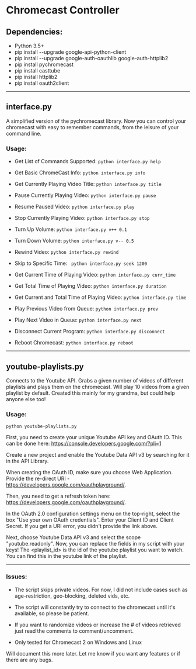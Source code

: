 # Chromecast Controller


## Dependencies:
* Python 3.5+
* pip install --upgrade google-api-python-client
* pip install --upgrade google-auth-oauthlib google-auth-httplib2
* pip install pychromecast
* pip install casttube
* pip install httplib2
* pip install oauth2client

---

## interface.py

A simplified version of the pychromecast library. Now you can control your chromecast with easy to remember commands, from the leisure of your command line.

### Usage:

* Get List of Commands Supported: ``` python interface.py help ```

* Get Basic ChromeCast Info: ``` python interface.py info ```

* Get Currently Playing Video Title: ``` python interface.py title ```

* Pause Currently Playing Video: ``` python interface.py pause ```

* Resume Paused Video: ``` python interface.py play ```

* Stop Currently Playing Video: ``` python interface.py stop ```

* Turn Up Volume: ``` python interface.py v++ 0.1 ```

* Turn Down Volume: ``` python interface.py v-- 0.5 ```

* Rewind Video: ``` python interface.py rewind ```

* Skip to Specific Time: ``` python interface.py seek 1200```

* Get Current Time of Playing Video: ``` python interface.py curr_time ```

* Get Total Time of Playing Video: ``` python interface.py duration ```

* Get Current and Total Time of Playing Video: ``` python interface.py time ```

* Play Previous Video from Queue: ``` python interface.py prev ```

* Play Next Video in Queue: ``` python interface.py next ```

* Disconnect Current Program: ``` python interface.py disconnect ```

* Reboot Chromecast: ``` python interface.py reboot ```

---

## youtube-playlists.py

Connects to the Youtube API. Grabs a given number of videos of different playlists and plays them on the chromecast. Will play 10 videos from a given playlist by default. Created this mainly for my grandma, but could help anyone else too!

### Usage:

``` python youtube-playlists.py ```

First, you need to create your unique Youtube API key and OAuth ID. 
This can be done here: https://console.developers.google.com/?pli=1

Create a new project and enable the Youtube Data API v3 by searching for it in the API Library.

When creating the OAuth ID, make sure you choose Web Application. Provide the re-direct URI - https://developers.google.com/oauthplayground/.

Then, you need to get a refresh token here: https://developers.google.com/oauthplayground/.

In the OAuth 2.0 configuration settings menu on the top-right, select the box "Use your own OAuth credentials".
Enter your Client ID and Client Secret. If you get a URI error, you didn't provide the link above.

Next, choose Youtube Data API v3 and select the scope "youtube.readonly". Now, you can replace the fields in my script with your keys!
The <playlist_id> is the id of the youtube playlist you want to watch. You can find this in the youtube link of the playlist.

---

### Issues:
* The script skips private videos. For now, I did not include cases such as age-restriction, geo-blocking, deleted vids, etc.

* The script will constantly try to connect to the chromecast until it's available, so please be patient.

* If you want to randomize videos or increase the # of videos retrieved just read the comments to comment/uncomment.

* Only tested for Chromecast 2 on Windows and Linux


Will document this more later.
Let me know if you want any features or if there are any bugs.
